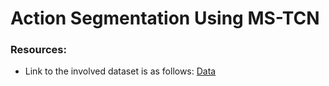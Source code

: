 # Action Segmentation Using MS-TCN
### Resources:
- Link to the involved dataset is as follows: [Data](https://drive.google.com/drive/folders/1l-RitoKvbL6Cy3DPhaRBBW9E5ZoCdZzS?usp=sharing)
